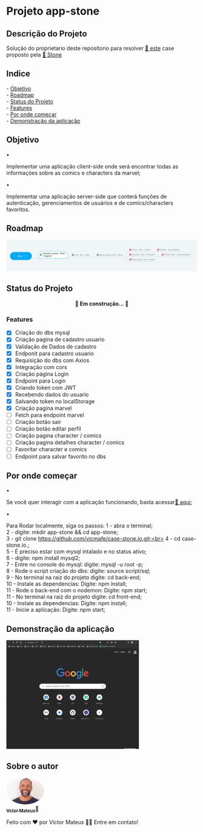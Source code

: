 # Projeto app-stone

## Descrição do Projeto

<p>Solução do proprietario deste repositorio para resolver <a href="https://gist.github.com/jeansflores/5f4746ce1129e27da6f451069780ccf7">🔗 este</a> case proposto pela <a href="https://www.stone.com.br/">🔗 Stone</a></p>

## Indice

<p>
 - <a href="##objetivo">Objetivo</a><br>
 - <a href="##roadmap">Roadmap</a><br>
 - <a href="##tecnologias">Status do Projeto</a><br>
 - <a href="##tecnologias">Features</a><br>
 - <a href="##tecnologias">Por onde começar</a><br>
 - <a href="##contribuicao">Demonstração da aplicação</a><br> 
</p>

## Objetivo

•<p>Implementar uma aplicação client-side onde será encontrar todas as informações sobre as comics e characters da marvel;
</p>
•<p>Implementar uma aplicação server-side que conterá funções de autenticação, gerenciamentos de usuários e de comics/characters favoritos.</p>

## Roadmap

  <img alt="road map" title="#roadmap" src="./roadmap.png" />

## Status do Projeto

<h4 align="center"> 
	🚧  Em construção...  🚧
</h4>

### Features

- [x] Criação do dbs mysql
- [x] Criação pagina de cadastro usuario
- [x] Validação de Dados de cadastro
- [x] Endponit para cadastro usuario
- [x] Requisição do dbs com Axios
- [x] Integração com cors
- [x] Criação página Login
- [x] Endpoint para Login
- [x] Criando token com JWT
- [x] Recebendo dados do usuario
- [x] Salvando token no localStorage
- [x] Criação pagina marvel
- [ ] Fetch para endpoint marvel
- [ ] Criação botão sair
- [ ] Criação botão editar perfil
- [ ] Criação pagina character / comics
- [ ] Criação pagina detalhes character / comics
- [ ] Favoritar character e comics
- [ ] Endpoint para salvar favorito no dbs

## Por onde começar

•<p>Se você quer interagir com a aplicação funcionando, basta acessar<a href=https://vicmafe.github.io/case-stone.io/>🔗 aqui</a>;
</p>

•<p>Para Rodar localmente, siga os passos:
1 - abra o terminal;<br>
2 - digite: mkdir app-stone && cd app-stone;<br>
3 - git clone https://github.com/vicmafe/case-stone.io.git;<br>
4 - cd case-stone.io.;<br>
5 - É preciso estar com mysql intalado e no status ativo;<br>
6 - digite: npm install mysql2;<br>
7 - Entre no console do mysql: digite: mysql -u root -p;<br>
8 - Rode o script criação do dbs: digite: source script/sql;<br>
9 - No terminal na raiz do projeto digite: cd back-end;<br>
10 - Instale as dependencias: Digite: npm install;<br>
11 - Rode o back-end com o nodemon: Digite: npm start;<br>
11 - No terminal na raiz do projeto digite: cd front-end;<br>
10 - Instale as dependencias: Digite: npm install;<br>
11 - Inicie a aplicação: Digite: npm start;<br>
</p>

## Demonstração da aplicação

  <img alt="gif app" title="#gifApp" src="./app-stone-14.04.21.gif" width="350px;" />

## Sobre o autor

<a href="https://www.linkedin.com/in/victor-mateus-ferreira/">
 <img style="border-radius: 50%;" src="./Avatar.jpeg" width="100px;" alt=""/>
 <br />
 <sub><b>Vctor Mateus</b></sub></a>🚀</a>


Feito com ❤️ por Victor Mateus 👋🏽 Entre em contato!
